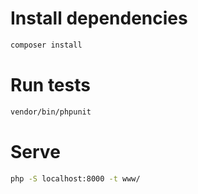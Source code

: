 # Install dependencies

```bash
composer install
```

# Run tests

```bash
vendor/bin/phpunit
```

# Serve

```bash
php -S localhost:8000 -t www/
```